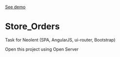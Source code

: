 [See demo](https://kanistra50.github.io/Store_Orders/)

# Store_Orders
Task for Neolent (SPA, AngularJS, ui-router, Bootstrap)

Open this project using Open Server
